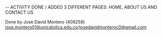 -- ACTIVITY DONE / ADDED 3 DIFFERENT PAGES: HOME, ABOUT US AND CONTACT US

Done by Jose David Montero (408258)
jose.montero01@unicatolica.edu.co/josedavidmonteroc0@gmail.com

